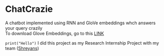 # ChatCrazie
A chatbot implemented using RNN and GloVe embeddings whch answers your query crazily
<br>
To download Glove Embeddings, go to this [LINK](http://nlp.stanford.edu/data/glove.6B.zip) <br>

`print("Hello")` 
I did this project as my Research Internship Project with my team ([Shreyans](https://github.com/shreyanse081))
